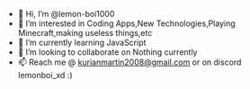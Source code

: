 - 👋 Hi, I’m @lemon-boi1000
- 👀 I’m interested in Coding Apps,New Technologies,Playing Minecraft,making useless things,etc
- 🌱 I’m currently learning JavaScript
- 💞️ I’m looking to collaborate on Nothing currently
- 📫 Reach me @ kurianmartin2008@gmail.com or on discord lemonboi_xd :)


